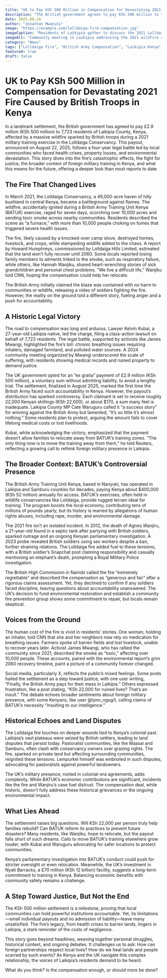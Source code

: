 ```yaml
---
title: "UK to Pay KSh 500 Million in Compensation for Devastating 2021 Fire Caused by British Troops in Kenya"
description: "The British government agrees to pay KSh 500 million to thousands of Kenyans affected by a 2021 wildfire sparked by UK troops during training in Laikipia’s Lolldaiga Conservancy. Explore the fire’s impact, the legal battle, community struggles, and ongoing debates about foreign military presence."
date: 2025,08,24
author: "Jonathan Mwaniki"
image: "https://example.com/lolldaiga-fire-compensation.jpg"
imageCaption: "Residents of Laikipia gather to discuss the 2021 Lolldaiga Conservancy fire caused by British troops, which led to a historic compensation settlement."
imageAlt: "Community meeting in Laikipia addressing the 2021 wildfire aftermath"
category: "News"
tags: ["Lolldaiga Fire", "British Army Compensation", "Laikipia Kenya", "Wildfire Impact", "BATUK Controversy"]
featured: true
draft: false
---
```


# UK to Pay KSh 500 Million in Compensation for Devastating 2021 Fire Caused by British Troops in Kenya

In a landmark settlement, the British government has agreed to pay £2.9 million (KSh 500 million) to 7,723 residents of Laikipia County, Kenya, affected by a massive wildfire sparked by British troops during a 2021 military training exercise in the Lolldaiga Conservancy. This payout, announced on August 22, 2025, follows a four-year legal battle led by local communities who faced health crises, property losses, and environmental devastation. This story dives into the fire’s catastrophic effects, the fight for justice, the broader context of foreign military training in Kenya, and what this means for the future, offering a deeper look than most reports to date.

## The Fire That Changed Lives

In March 2021, the Lolldaiga Conservancy, a 49,000-acre haven of hilly bushland in central Kenya, became a battleground against flames. The wildfire, accidentally ignited during a British Army Training Unit Kenya (BATUK) exercise, raged for seven days, scorching over 10,000 acres and sending toxic smoke across nearby communities. Residents described the scene as “a furnace,” with more than 10,000 people choking on fumes that triggered severe health issues.

The fire, likely caused by a knocked-over camp stove, destroyed homes, livestock, and crops, while stampeding wildlife added to the chaos. A report by Howard Humphreys, commissioned by Lolldaiga Hills Limited, estimated that the land won’t fully recover until 2060. Some locals reported losing family members to ailments linked to the smoke, such as respiratory failure, while others, like Hannah Wanjiku, shared heart-wrenching stories of sick grandchildren and personal chest problems. “We live a difficult life,” Wanjiku told CNN, hoping the compensation could help her relocate.

The British Army initially claimed the blaze was contained with no harm to communities or wildlife, releasing a video of soldiers fighting the fire. However, the reality on the ground told a different story, fueling anger and a push for accountability.

## A Historic Legal Victory

The road to compensation was long and arduous. Lawyer Kelvin Kubai, a 27-year-old Laikipia native, led the charge, filing a class-action lawsuit on behalf of 7,723 residents. The legal battle, supported by activists like James Mwangi, highlighted the fire’s toll: chronic breathing issues requiring inhalers, damaged farmland, and polluted water sources. A 2024 community meeting organized by Mwangi underscored the scale of suffering, with residents showing medical records and ruined property to demand justice.

The UK government opted for an “ex gratia” payment of £2.9 million (KSh 500 million), a voluntary sum without admitting liability, to avoid a lengthy trial. The settlement, finalized in August 2025, marked the first time the British Army faced such accountability in Kenya. However, the payout’s distribution has sparked controversy. Each claimant is set to receive roughly 22,000 Kenyan shillings (KSh 22,000), or about $170, a sum many feel is inadequate. Laikipia County MP Cate Waruguru called it “a success story” for winning against the British Army but lamented, “It’s so little it’s almost nothing.” Some residents plan to protest, arguing the amount fails to cover lifelong medical costs or lost livelihoods.

Kubai, while acknowledging the victory, emphasized that the payment doesn’t allow families to relocate away from BATUK’s training zones. “The only thing now is to move the training away from them,” he told Reuters, reflecting a growing call to rethink foreign military presence in Laikipia.

## The Broader Context: BATUK’s Controversial Presence

The British Army Training Unit Kenya, based in Nanyuki, has operated in Laikipia and Samburu counties for decades, paying Kenya about $400,000 (KSh 52 million) annually for access. BATUK’s exercises, often held in wildlife conservancies like Lolldaiga, provide rugged terrain ideal for training. The program boosts the local economy, contributing tens of millions of pounds yearly, but its history is marred by allegations of human rights abuses, including rape, murder, and environmental damage.

The 2021 fire isn’t an isolated incident. In 2012, the death of Agnes Wanjiru, a 21-year-old found in a septic tank after partying with British soldiers, sparked outrage and an ongoing Kenyan parliamentary investigation. A 2023 probe revealed British soldiers using sex workers despite a ban, further straining relations. The Lolldaiga fire added fuel to these tensions, with a British soldier’s Snapchat post claiming responsibility and casually mentioning an elephant’s death, prompting a Royal Military Police investigation.

The British High Commission in Nairobi called the fire “extremely regrettable” and described the compensation as “generous and fair” after a rigorous claims assessment. Yet, they declined to confirm if any soldiers faced discipline, leaving questions about accountability unanswered. The UK’s decision to fund environmental restoration and establish a community fire prevention group shows some commitment to repair, but locals remain skeptical.

## Voices from the Ground

The human cost of the fire is vivid in residents’ stories. One woman, holding an inhaler, told CNN that she and her neighbors now rely on medication for breathing issues. Farmers spoke of barren fields and lost livestock, unable to recover years later. Activist James Mwangi, who has rallied the community since 2021, described the smoke as “toxic,” affecting over 10,000 people. These accounts, paired with the environmental report’s grim 2060 recovery timeline, paint a picture of a community forever changed.

Social media, particularly X, reflects the public’s mixed feelings. Some posts hailed the settlement as a step toward justice, with one user writing, “Finally, the British Army pays for their mess in Laikipia.” Others expressed frustration, like a post stating, “KSh 22,000 for ruined lives? That’s an insult.” The debate echoes broader sentiments about foreign military presence, with some Kenyans, like user @lynn_ngugi1, calling claims of BATUK’s necessity “insulting to our intelligence.”

## Historical Echoes and Land Disputes

The Lolldaiga fire touches on deeper wounds tied to Kenya’s colonial past. Laikipia’s vast plateaus were seized by British settlers, leading to land disputes that persist today. Pastoralist communities, like the Maasai and Samburu, often clash with conservancy owners over grazing rights. The fire, sparked on private land but affecting surrounding communities, reignited these tensions. Lempurkel himself was embroiled in such disputes, advocating for pastoralists against powerful landowners.

The UK’s military presence, rooted in colonial-era agreements, adds complexity. While BATUK’s economic contributions are significant, incidents like the fire and Wanjiru’s case fuel distrust. The compensation deal, while historic, doesn’t fully address these historical grievances or the ongoing environmental impact.

## What Lies Ahead

The settlement raises big questions. Will KSh 22,000 per person truly help families rebuild? Can BATUK reform its practices to prevent future disasters? Many residents, like Wanjiku, hope to relocate, but the payout falls short of such dreams. Calls to move BATUK’s training elsewhere grow louder, with Kubai and Waruguru advocating for safer locations to protect communities.

Kenya’s parliamentary investigation into BATUK’s conduct could push for stricter oversight or even relocation. Meanwhile, the UK’s investment in Nyati Barracks, a £70 million (KSh 12 billion) facility, suggests a long-term commitment to training in Kenya. Balancing economic benefits with community safety remains a challenge.

## A Step Toward Justice, But Not the End

The KSh 500 million settlement is a milestone, proving that local communities can hold powerful institutions accountable. Yet, its limitations—small individual payouts and no admission of liability—leave many unsatisfied. The fire’s legacy, from health crises to barren lands, lingers in Laikipia, a stark reminder of the costs of negligence.

This story goes beyond headlines, weaving together personal struggles, historical context, and ongoing debates. It challenges us to ask: How can foreign partnerships respect local lives? How do we heal lands and people scarred by such events? As Kenya and the UK navigate this complex relationship, the voices of Laikipia’s residents demand to be heard.

What do you think? Is the compensation enough, or should more be done?[](https://www.cnn.com/2025/08/21/africa/british-troops-kenya-fire-settlement-latam-intl)[](https://us.cnn.com/2025/08/21/africa/british-troops-kenya-fire-settlement-latam-intl)[](https://www.bbc.com/news/articles/c9vd3k1dpymo)